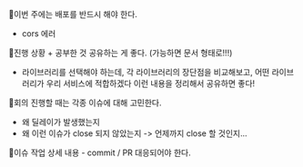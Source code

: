 📌이번 주에는 배포를 반드시 해야 한다.
- cors 에러

📌진행 상황 + 공부한 것 공유하는 게 좋다. (가능하면 문서 형태로!!!)
- 라이브러리를 선택해야 하는데, 각 라이브러리의 장단점을 비교해보고, 어떤 라이브러리가 우리 서비스에 적합하겠다 이런 내용을 정리해서 공유하면 좋다!

📌회의 진행할 때는 각종 이슈에 대해 고민한다.
- 왜 딜레이가 발생했는지
- 왜 이런 이슈가 close 되지 않았는지 -> 언제까지 close 할 것인지...

📌이슈 작업 상세 내용 - commit / PR 대응되어야 한다.

